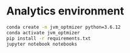 # Analytics environment


```sh
conda create -n jvm_optmizer python=3.6.12
conda activate jvm_optmizer
pip install -r requirements.txt
jupyter notebook notebooks
```